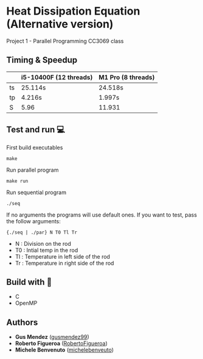 # Heat Dissipation Equation (Alternative version)

Project 1 - Parallel Programming
CC3069 class

## Timing & Speedup

|    	| i5-10400F (12 threads) 	| M1 Pro (8 threads) 	|
|----	|------------------------	|--------------------	|
| ts 	| 25.114s                	| 24.518s             	|
| tp 	| 4.216s                 	| 1.997s             	|
| S  	| 5.96                   	| 11.931               	|


## Test and run 💻

First build executables

```console
make
```

Run parallel program

```console
make run
```

Run sequential program

```console
./seq
```

If no arguments the programs will use default ones. If you want to test, pass the follow arguments:

```console
{./seq | ./par} N T0 Tl Tr
```

- N : Division on the rod
- T0 : Intial temp in the rod
- Tl : Temperature in left side of the rod
- Tr : Temperature in right side of the rod

## Build with 🔧

- C
- OpenMP


## Authors

* **Gus Mendez** ([gusmendez99](https://github.com/gusmendez99))
* **Roberto Figueroa** ([RobertoFigueroa](https://github.com/RobertoFigueroa))
* **Michele Benvenuto** ([michelebenveuto](https://github.com/michelebenvenuto))






